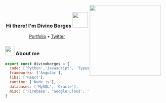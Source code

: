 <img align='right' src="https://media.giphy.com/media/M9gbBd9nbDrOTu1Mqx/giphy.gif" width="230">
<h3 align="center">Hi there! I'm Divino Borges <img src="https://camo.githubusercontent.com/40dff491d4e8123af55298ef908faedb66c463e5/68747470733a2f2f6d656469612e67697068792e636f6d2f6d656469612f57556c706c634d704f43456d5447427442572f67697068792e676966" width="50"/></h3>
<p align="center">
  <a href="https://linktr.ee/divinoborges" target="_blank">Portfolio</a> •
  <a href="https://twitter.com/divinoborges_">Twitter</a><br>
  
</p>

### <img src="https://media.giphy.com/media/26n7b7PjSOZJwVCmY/giphy.gif" width="30" /> About me 

```javascript
export const divinoborges = {
  code: ['Python','Javascript', 'Typescript', 'HTML', 'CSS', 'SQL'],
  frameworks: ['Angular'],
  libs: ['React'],
  runtime: ['Node.js'],
  databases: ['MySQL', 'Oracle'],
  misc: ['Firebase', 'Google Cloud', 'UI/UX']
}
```
